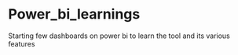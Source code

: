 # Power_bi_learnings
Starting few dashboards on power bi to learn the tool and its various features
